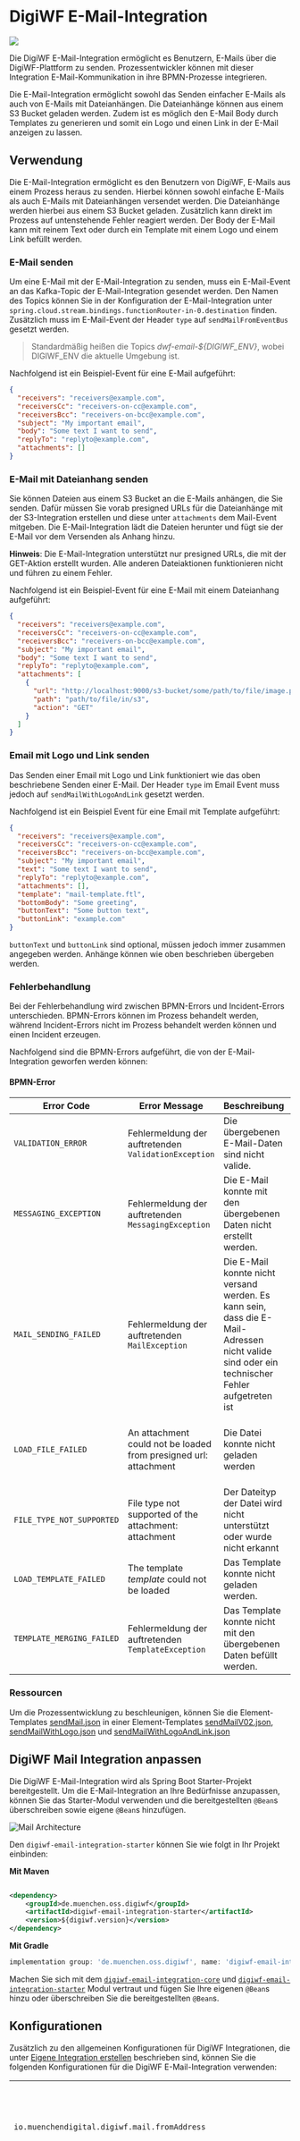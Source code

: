 # DigiWF E-Mail-Integration

![](https://img.shields.io/badge/Integration_Name-emailIntegration-informational?style=flat&logoColor=white&color=2c73d2)

Die DigiWF E-Mail-Integration ermöglicht es Benutzern, E-Mails über die DigiWF-Plattform zu senden. Prozessentwickler
können mit dieser Integration E-Mail-Kommunikation in ihre BPMN-Prozesse integrieren.

Die E-Mail-Integration ermöglicht sowohl das Senden einfacher E-Mails als auch von E-Mails mit Dateianhängen. Die
Dateianhänge können aus einem S3 Bucket geladen werden.
Zudem ist es möglich den E-Mail Body durch Templates zu generieren und somit ein Logo und einen Link in der E-Mail anzeigen zu lassen.

## Verwendung

Die E-Mail-Integration ermöglicht es den Benutzern von DigiWF, E-Mails aus einem Prozess heraus zu senden. Hierbei
können sowohl einfache E-Mails als auch E-Mails mit Dateianhängen versendet werden. Die Dateianhänge werden hierbei aus
einem S3 Bucket geladen. Zusätzlich kann direkt im Prozess auf untenstehende Fehler reagiert werden.
Der Body der E-Mail kann mit reinem Text oder durch ein Template mit einem Logo und einem Link befüllt werden. 

### E-Mail senden

Um eine E-Mail mit der E-Mail-Integration zu senden, muss ein E-Mail-Event an das Kafka-Topic der E-Mail-Integration
gesendet werden. Den Namen des Topics können Sie in der Konfiguration der E-Mail-Integration
unter `spring.cloud.stream.bindings.functionRouter-in-0.destination` finden. Zusätzlich muss im E-Mail-Event der
Header `type` auf `sendMailFromEventBus` gesetzt werden.

> Standardmäßig heißen die Topics *dwf-email-${DIGIWF_ENV}*, wobei DIGIWF_ENV die aktuelle Umgebung ist.

Nachfolgend ist ein Beispiel-Event für eine E-Mail aufgeführt:

```json
{
  "receivers": "receivers@example.com",
  "receiversCc": "receivers-on-cc@example.com",
  "receiversBcc": "receivers-on-bcc@example.com",
  "subject": "My important email",
  "body": "Some text I want to send",
  "replyTo": "replyto@example.com",
  "attachments": []
}
```

### E-Mail mit Dateianhang senden

Sie können Dateien aus einem S3 Bucket an die E-Mails anhängen, die Sie senden. Dafür müssen Sie vorab presigned URLs
für die Dateianhänge mit der S3-Integration erstellen und diese unter `attachments` dem Mail-Event mitgeben. Die
E-Mail-Integration lädt die Dateien herunter und fügt sie der E-Mail vor dem Versenden als Anhang hinzu.

**Hinweis**: Die E-Mail-Integration unterstützt nur presigned URLs, die mit der GET-Aktion erstellt wurden. Alle anderen
Dateiaktionen funktionieren nicht und führen zu einem Fehler.

Nachfolgend ist ein Beispiel-Event für eine E-Mail mit einem Dateianhang aufgeführt:

```json
{
  "receivers": "receivers@example.com",
  "receiversCc": "receivers-on-cc@example.com",
  "receiversBcc": "receivers-on-bcc@example.com",
  "subject": "My important email",
  "body": "Some text I want to send",
  "replyTo": "replyto@example.com",
  "attachments": [
    {
      "url": "http://localhost:9000/s3-bucket/some/path/to/file/image.png",
      "path": "path/to/file/in/s3",
      "action": "GET"
    }
  ]
}
```

### Email mit Logo und Link senden

Das Senden einer Email mit Logo und Link funktioniert wie das oben beschriebene Senden einer E-Mail.
Der Header `type` im Email Event muss jedoch auf `sendMailWithLogoAndLink` gesetzt werden.

Nachfolgend ist ein Beispiel Event für eine Email mit Template aufgeführt:

```json
{
  "receivers": "receivers@example.com",
  "receiversCc": "receivers-on-cc@example.com",
  "receiversBcc": "receivers-on-bcc@example.com",
  "subject": "My important email",
  "text": "Some text I want to send",
  "replyTo": "replyto@example.com",
  "attachments": [],
  "template": "mail-template.ftl",
  "bottomBody": "Some greeting",
  "buttonText": "Some button text",
  "buttonLink": "example.com"
}
```

`buttonText` und `buttonLink` sind optional, müssen jedoch immer zusammen angegeben werden.
Anhänge können wie oben beschrieben übergeben werden. 

### Fehlerbehandlung

Bei der Fehlerbehandlung wird zwischen BPMN-Errors und Incident-Errors unterschieden. BPMN-Errors können im Prozess
behandelt werden, während Incident-Errors nicht im Prozess behandelt werden können und einen Incident erzeugen.

Nachfolgend sind die BPMN-Errors aufgeführt, die von der E-Mail-Integration geworfen werden können:

#### BPMN-Error

| Error Code                | Error Message                                                    | Beschreibung                                                                                                                                 | Handlungsempfehlung                                                                                                            | 
|---------------------------|------------------------------------------------------------------|----------------------------------------------------------------------------------------------------------------------------------------------|--------------------------------------------------------------------------------------------------------------------------------|
| `VALIDATION_ERROR`        | Fehlermeldung der auftretenden `ValidationException`             | Die übergebenen E-Mail-Daten sind nicht valide.                                                                                              | Korrigieren Sie die Daten und versuchen es erneut                                                                              |
| `MESSAGING_EXCEPTION`     | Fehlermeldung der auftretenden `MessagingException`              | Die E-Mail konnte mit den übergebenen Daten nicht erstellt werden.                                                                           | Überprüfen Sie, ob die Daten valide sind und versuchen es erneut.                                                              | 
| `MAIL_SENDING_FAILED`     | Fehlermeldung der auftretenden `MailException`                   | Die E-Mail konnte nicht versand werden. Es kann sein, dass die E-Mail-Adressen nicht valide sind oder ein technischer Fehler aufgetreten ist | Analysieren Sie die Fehlermeldung, korrigieren invalide E-Mail-Adressen und versuchen es erneut.                               |
| `LOAD_FILE_FAILED`        | An attachment could not be loaded from presigned url: attachment | Die Datei konnte nicht geladen werden                                                                                                        | Stellen Sie sicher, dass die presigned URL nicht abgelaufen ist. Stellen Sie sicher, dass die Datei im S3 Bucket vorhanden ist |
| `FILE_TYPE_NOT_SUPPORTED` | File type not supported of the attachment: attachment            | Der Dateityp der Datei wird nicht unterstützt oder wurde nicht erkannt                                                                       | Die Datei kann nicht als E-Mail-Anhang versendet werden.                                                                       | 
| `LOAD_TEMPLATE_FAILED`    | The template *template* could not be loaded                      | Das Template konnte nicht geladen werden.                                                                                                  | Überprüfen Sie ob der Templatename richtig ist und versuchen Sie es erneut.                                                    | 
| `TEMPLATE_MERGING_FAILED` | Fehlermeldung der auftretenden `TemplateException`               | Das Template konnte nicht mit den übergebenen Daten befüllt werden.                                                                        | Überprüfen Sie die übergebenen Daten und versuchen Sie es erneut.                                                              | 

### Ressourcen

Um die Prozessentwicklung zu beschleunigen, können Sie die Element-Templates [sendMail.json](/element-template/sendMail.json) in einer
Element-Templates [sendMailV02.json](/element-template/email-integration/sendMailV02.json), [sendMailWithLogo.json](/element-template/email-integration/sendMailWithLogo.json)
und [sendMailWithLogoAndLink.json](/element-template/email-integration/sendMailWithLogoAndLink.json)

## DigiWF Mail Integration anpassen

Die DigiWF E-Mail-Integration wird als Spring Boot Starter-Projekt bereitgestellt. Um die E-Mail-Integration an Ihre
Bedürfnisse anzupassen, können Sie das Starter-Modul verwenden und die bereitgestellten `@Bean`s überschreiben sowie
eigene `@Bean`s hinzufügen.

![Mail Architecture](~@source/images/platform/integrations/mail/architecture.png)

Den `digiwf-email-integration-starter` können Sie wie folgt in Ihr Projekt einbinden:

**Mit Maven**

```xml

<dependency>
    <groupId>de.muenchen.oss.digiwf</groupId>
    <artifactId>digiwf-email-integration-starter</artifactId>
    <version>${digiwf.version}</version>
</dependency>
```

**Mit Gradle**

```gradle
implementation group: 'de.muenchen.oss.digiwf', name: 'digiwf-email-integration-starter', version: '${digiwf.version}'
```

Machen Sie sich mit
dem [`digiwf-email-integration-core`](https://github.com/it-at-m/digiwf-core/tree/dev/digiwf-integrations/digiwf-email-integration/digiwf-email-integration-core)
und [`digiwf-email-integration-starter`](https://github.com/it-at-m/digiwf-core/tree/dev/digiwf-integrations/digiwf-email-integration/digiwf-email-integration-starter)
Modul vertraut und fügen Sie Ihre eigenen `@Bean`s hinzu oder überschreiben Sie die bereitgestellten `@Bean`s.

## Konfigurationen

Zusätzlich zu den allgemeinen Konfigurationen für DigiWF Integrationen, die unter
[Eigene Integration erstellen](/integrations/guides/custom-integration-service.html#anwendung-konfigurieren) beschrieben
sind, können Sie die folgenden Konfigurationen für die DigiWF E-Mail-Integration verwenden:

|                                                               |                                                                                                                   |
|---------------------------------------------------------------|-------------------------------------------------------------------------------------------------------------------|
| `io.muenchendigital.digiwf.mail.fromAddress`                  | Die Absenderadresse, die für alle E-Mails verwendet wird, die über die DigiWF E-Mail-Integration gesendet werden. |
| `io.muenchendigital.digiwf.mail.defaultReplyToAddress`        | Eine Standard-Reply-To-E-Mail-Adresse für technische E-Mails, auf die nicht geantwortet werden soll.              |
| `io.muenchendigital.digiwf.mail.metrics.totalMailCounterName` | Der Name des Micrometer-Counters, der die Anzahl der gesendeten E-Mails zählt.                                    |
| `io.muenchendigital.digiwf.mail.metrics.failureCounterName`   | Der Name des Micrometer-Counters, der die Anzahl der fehlgeschlagenen E-Mails zählt.                              |

```yaml
# Konfigurationen für die DigiWF E-Mail-Integration
io:
  muenchendigital:
    digiwf:
      mail:
        fromAddress: ${MAIL_USERNAME:digiwf@muenchen.de}
        defaultReplyToAddress: ${MAIL_NO-REPLY:noreply@muenchen.de}
        metrics:
          totalMailCounterName: "digiwf.email.integration.send_mail.total"
          failureCounterName: "digiwf.email.integration.send_mail.failure"
# allgemeine Konfigurationen für Spring Mail
spring:
  mail:
  port: ${MAIL_PORT:1025}
  host: ${MAIL_HOST:localhost}
  username: ${MAIL_USERNAME:digiwf@muenchen.de}
  password: ${MAIL_PASSWORD:test}
  properties:
    mail:
      debug: false
      tls: true
      transport:
        protocol: smtp
      smtp:
        port: ${MAIL_PORT:1025}
        host: ${MAIL_HOST:localhost}
        connectiontimeout: '10000'
        timeout: '10000'
        auth: true
        ssl:
          trust: '*'
          checkserveridentity: false
        socketFactory:
          fallback: true
        starttls:
          enable: true
# Management Konfigurationen für Spring Actuator und Prometheus (Micrometer) Metriken
management:
  endpoints:
    web:
      exposure:
        include: health,info,prometheus
```